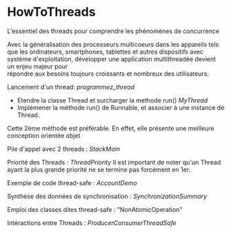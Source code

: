# HowToThreads

L'essentiel des threads pour comprendre les phénomènes de concurrence

Avec la généralisation des processeurs multicoeurs dans les appareils tels que les ordinateurs, smartphones, tablettes
et autres dispositifs avec système d'exploitation, développer une application multithreadée devient un enjeu majeur
pour  
répondre aux besoins toujours croissants et nombreux des utilisateurs.

Lancement d'un thread: *programmez_thread*

- Etendre la classe Thread et surcharger la methode run() *MyThread*
- Implémener la méthode run() de Runnable, et associer à une instance de Thread.

Cette 2ème méthode est préférable. En effet, elle présente une meilleure conception orientée objet

Pile d'appel avec 2 threads : *StackMain*

Priorité des Threads : *ThreadPriority*
Il est important de noter qu'un Thread ayant la plus grande priorité ne se termine pas forcément en 1er.

Exemple de code thread-safe : *AccountDemo*

Synthèse des données de synchronisation : *SynchronizationSummary*

Emploi des classes dites thread-safe : "NonAtomicOperation"

Intéractions entre Threads : *ProducerConsumerThreadSafe*